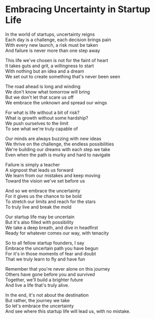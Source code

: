 # Embracing Uncertainty in Startup Life

In the world of startups, uncertainty reigns  
Each day is a challenge, each decision brings pain  
With every new launch, a risk must be taken  
And failure is never more than one step away  

This life we've chosen is not for the faint of heart  
It takes guts and grit, a willingness to start  
With nothing but an idea and a dream  
We set out to create something that's never been seen  

The road ahead is long and winding  
We don't know what tomorrow will bring  
But we don't let that scare us off  
We embrace the unknown and spread our wings  

For what is life without a bit of risk?  
What is growth without some hardship?  
We push ourselves to the limit  
To see what we're truly capable of  

Our minds are always buzzing with new ideas  
We thrive on the challenge, the endless possibilities  
We're building our dreams with each step we take  
Even when the path is murky and hard to navigate  

Failure is simply a teacher  
A signpost that leads us forward  
We learn from our mistakes and keep moving  
Toward the vision we've set before us  

And so we embrace the uncertainty  
For it gives us the chance to be bold  
To stretch our limits and reach for the stars  
To truly live and break the mold  

Our startup life may be uncertain  
But it's also filled with possibility  
We take a deep breath, and dive in headfirst  
Ready for whatever comes our way, with tenacity  

So to all fellow startup founders, I say  
Embrace the uncertain path you have begun  
For it's in those moments of fear and doubt  
That we truly learn to fly and have fun  

Remember that you're never alone on this journey  
Others have gone before you and survived  
Together, we'll build a brighter future  
And live a life that's truly alive.  

In the end, it's not about the destination  
But rather, the journey we take  
So let's embrace the uncertainty  
And see where this startup life will lead us, with no mistake.